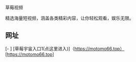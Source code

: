 草莓视频

精选海量短视频，涵盖各类精彩内容，让你轻松观看，娱乐无限。

## 网址

[- ]
[草莓宇宙入口1(点这里进入)]（https://motomo66.top）[https://motomo66.top]

